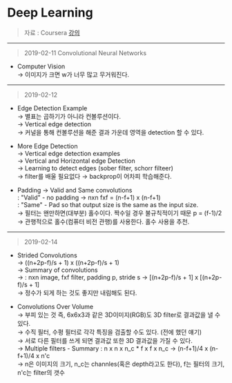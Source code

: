 Deep Learning 
====================

> 자료 : Coursera [강의](https://www.coursera.org/learn/convolutional-neural-networks/)<br>
-------
> 2019-02-11
> Convolutional Neural Networks
- Computer Vision <br>
→ 이미지가 크면 w가 너무 많고 무거워진다. <br>

-------
> 2019-02-12
- Edge Detection Example <br>
→ 별표는 곱하기가 아니라 컨볼루션이다. <br>
→ Vertical edge detection <br>
→ 커널을 통해 컨볼루션을 해준 결과 가운데 영역을 detection 할 수 있다. <br>

- More Edge Detection <br>
→ Vertical edge detection examples <br>
→ Vertical and Horizontal edge Detection <br>
→ Learning to detect edges (sober filter, schorr filteer) <br>
→ filter를 배울 필요없다 → backprop이 어차피 학습해준다. <br>

- Padding
→ Valid and Same convolutions <br>
: "Valid" - no padding → nxn fxf = (n-f+1) x (n-f+1) <br>
: "Same" - Pad so that output size is the same as the input size. <br> 
→ 필터는 왠만하면(대부분) 홀수이다. 짝수일 경우 불규칙적이기 때문 p = (f-1)/2
→ 관행적으로 홀수(컴퓨터 비전 관행)를 사용한다. 홀수 사용을 추천.


-------
> 2019-02-14

- Strided Convolutions <br>
→ ((n+2p-f)/s + 1) x ((n+2p-f)/s + 1) <br>
→ Summary of convolutions <br>
→ : nxn image, fxf filter, padding p, stride s → [(n+2p-f)/s + 1] x [(n+2p-f)/s + 1] <br>
→ 정수가 되게 하는 것도 좋지만 내림해도 된다.

- Convolutions Over Volume <br>
→ 부피 있는 것 즉, 6x6x3과 같은 3D이미지(RGB)도 3D filter로 결과값을 낼 수 있다. <br>
→ 수직 필터, 수평 필터로 각각 특징을 검출할 수도 있다. (전에 했던 얘기) <br>
→ 서로 다른 필터를 쓰게 되면 결과값 또한 3D 결과값을 가질 수 있다. <br>
→ Multiple filters - Summary : n x n x n_c * f x f x n_c → (n-f+1)/4 x (n-f+1)/4 x n'c <br>
→ n은 이미지의 크기, n_c는 channles(혹은 depth라고도 한다), f는 필터의 크기, n'c는 filter의 갯수 <br>


